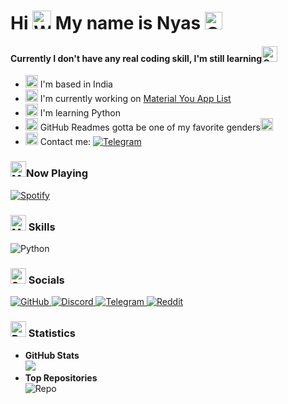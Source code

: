 # Hi <img src="https://raw.githubusercontent.com/Tarikul-Islam-Anik/Animated-Fluent-Emojis/master/Emojis/Hand%20gestures/Waving%20Hand.png" alt="Waving Hand" width="30" height="30" /> My name is Nyas <img src="https://raw.githubusercontent.com/Tarikul-Islam-Anik/Animated-Fluent-Emojis/master/Emojis/Smilies/Cat%20with%20Wry%20Smile.png" alt="Cat with Wry Smile" width="28" height="28" />

#### Currently I don't have any real coding skill, I'm still learning<img src="https://raw.githubusercontent.com/Tarikul-Islam-Anik/Animated-Fluent-Emojis/master/Emojis/Smilies/Crying%20Cat.png" alt="Crying Cat" width="25" height="25" />
* <img src="https://raw.githubusercontent.com/Tarikul-Islam-Anik/Animated-Fluent-Emojis/master/Emojis/Travel%20and%20places/Globe%20Showing%20Asia-Australia.png" alt="Globe Showing Asia-Australia" width="20" height="20" />  I'm based in India
* <img src="https://raw.githubusercontent.com/Tarikul-Islam-Anik/Animated-Fluent-Emojis/master/Emojis/Travel%20and%20places/Rocket.png" alt="Rocket" width="20" height="20" />  I'm currently working on [Material You App List](http://github.com/nyas1/Material-You-app-list)
* <img src="https://raw.githubusercontent.com/Tarikul-Islam-Anik/Animated-Fluent-Emojis/master/Emojis/Hand%20gestures/Brain.png" alt="Brain" width="20" height="20" />  I'm learning Python
* <img src="https://raw.githubusercontent.com/Tarikul-Islam-Anik/Animated-Fluent-Emojis/master/Emojis/Animals/Octopus.png" alt="Octopus" width="20" height="20" /> GitHub Readmes gotta be one of my favorite genders<img src="https://raw.githubusercontent.com/Tarikul-Islam-Anik/Animated-Fluent-Emojis/master/Emojis/Smilies/Hundred%20Points.png" alt="Hundred Points" width="20" height="20" />
* <img src="https://raw.githubusercontent.com/Tarikul-Islam-Anik/Animated-Fluent-Emojis/master/Emojis/Objects/Open%20Mailbox%20with%20Raised%20Flag.png" alt="Open Mailbox with Raised Flag" width="20" height="20" /> Contact me: </a><a href="https://t.me/nyas69"> <img src="https://img.shields.io/badge/Telegram-nyas69-2CA5E0.svg?style=flat-square&logo=telegram" alt="Telegram"></a>

###  <img src="https://raw.githubusercontent.com/Tarikul-Islam-Anik/Animated-Fluent-Emojis/master/Emojis/Objects/Musical%20Notes.png" alt="Musical Notes" width="25" height="25" />Now Playing
[![Spotify](https://spotify-readme-nyas1.vercel.app/api?&rainbow=true&theme=dark)](https://open.spotify.com/user/3i1vyos21m017i0up51s0r4ag)

### <img src="https://raw.githubusercontent.com/Tarikul-Islam-Anik/Animated-Fluent-Emojis/master/Emojis/People%20with%20professions/Man%20Technologist%20Light%20Skin%20Tone.png" alt="Man Technologist Dark Skin Tone" width="25" height="25" /> Skills
![Python](https://img.shields.io/badge/python-3670A0?style=for-the-badge&logo=python&logoColor=ffdd54)
### <img src="https://raw.githubusercontent.com/Tarikul-Islam-Anik/Animated-Fluent-Emojis/master/Emojis/Smilies/Speech%20Balloon.png" alt="Speech Balloon" width="25" height="25" /> Socials
<p>
<a href="https://github.com/nyas1">
  <img src="https://img.shields.io/badge/GitHub-nyas1-black.svg?style=for-the-badge&logo=github&logoColor=black" alt="GitHub">
</a>
	<a href="https://discord.com/users/528161316033265674">
  <img src="https://img.shields.io/badge/Discord-Nyas%233816-%235865F2.svg?style=for-the-badge&logo=discord" alt="Discord">
</a>
  <a href="https://t.me/nyas69">
  <img src="https://img.shields.io/badge/Telegram-nyas69-2CA5E0.svg?style=for-the-badge&logo=telegram" alt="Telegram">
</a>
<a href="https://www.reddit.com/user/n0t_EviL">
  <img src="https://img.shields.io/badge/Reddit-n0t_EviL-FF4500?style=for-the-badge&logo=reddit" alt="Reddit">
</a>
</p>

### <img src="https://raw.githubusercontent.com/Tarikul-Islam-Anik/Animated-Fluent-Emojis/master/Emojis/Objects/Bar%20Chart.png" alt="Bar Chart" width="25" height="25" /> Statistics

- **GitHub Stats**  
![](https://github-readme-stats.vercel.app/api?hide_title=false&hide_rank=false&show_icons=true&include_all_commits=true&count_private=true&disable_animations=false&theme=radical&locale=en&hide_border=true&username=nyas1)
- **Top Repositories**  
 ![Repo](https://github-readme-stats.vercel.app/api/pin/?username=nyas1&repo=Material-You-app-list&hide_title=false&hide_rank=false&show_icons=true&include_all_commits=true&count_private=true&disable_animations=false&theme=radical&locale=en&hide_border=true)
